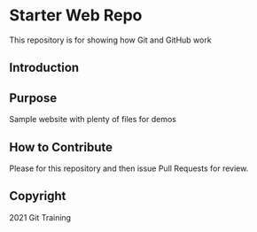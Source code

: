 # Starter Web Repo

This repository is for showing how Git and GitHub work
## Introduction

## Purpose

Sample website with plenty of files for demos

## How to Contribute

Please for this repository and then issue Pull Requests for review.

## Copyright

2021 Git Training